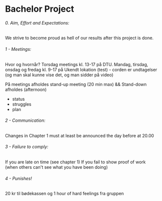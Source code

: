 
# Bachelor Project

###### 0. Aim, Effort and Expectations:

We strive to become proud as hell of our results after this project is done.

###### 1 - Meetings:

Hvor og hvornår?
Torsdag meetings kl. 13-17 på DTU.
Mandag, tirsdag, onsdag og fredag kl. 9-17 på Ukendt lokation (test) - corden er undtagelser (og man skal kunne vise det, og man sidder på video)

På meetings afholdes stand-up meeting (20 min max) && Stand-down afholdes (afternoon)

* status
* struggles
* plan

###### 2 - Communication:  

Changes in Chapter 1 must at least be announced the day before at 20.00

###### 3 - Failure to comply:

If you are late on time (see chapter 1)
If you fail to show proof of work (when others can't see what you have been doing)

###### 4 - Punishes!

20 kr til bødekassen og 1 hour of hard feelings fra gruppen
